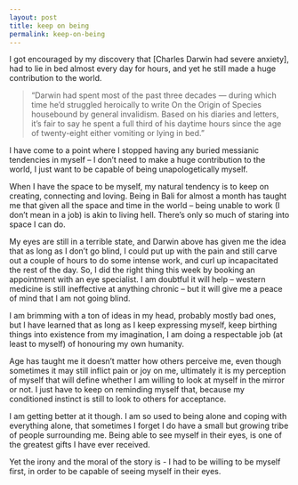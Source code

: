 ```yaml
---
layout: post
title: keep on being
permalink: keep-on-being
---
```

I got encouraged by my discovery that [Charles Darwin had severe anxiety], had to lie in bed almost every day for hours, and yet he still made a huge contribution to the world. 

>  “Darwin had spent most of the past three decades — during which time he’d struggled heroically to write On the Origin of Species housebound by general invalidism. Based on his diaries and letters, it’s fair to say he spent a full third of his daytime hours since the age of twenty-eight either vomiting or lying in bed.”

I have come to a point where I stopped having any buried messianic tendencies in myself – I don’t need to make a huge contribution to the world, I just want to be capable of being unapologetically myself. 

When I have the space to be myself, my natural tendency is to keep on creating, connecting and loving. Being in Bali for almost a month has taught me that given all the space and time in the world – being unable to work (I don’t mean in a job) is akin to living hell. There’s only so much of staring into space I can do. 

My eyes are still in a terrible state, and Darwin above has given me the idea that as long as I don’t go blind, I could put up with the pain and still carve out a couple of hours to do some intense work, and curl up incapacitated the rest of the day. So, I did the right thing this week by booking an appointment with an eye specialist. I am doubtful it will help – western medicine is still ineffective at anything chronic – but it will give me a peace of mind that I am not going blind. 

I am brimming with a ton of ideas in my head, probably mostly bad ones, but I have learned that as long as I keep expressing myself, keep birthing things into existence from my imagination, I am doing a respectable job (at least to myself) of honouring my own humanity. 

Age has taught me it doesn’t matter how others perceive me, even though sometimes it may still inflict pain or joy on me, ultimately it is my perception of myself that will define whether I am willing to look at myself in the mirror or not. I just have to keep on reminding myself that, because my conditioned instinct is still to look to others for acceptance.

I am getting better at it though. I am so used to being alone and coping with everything alone, that sometimes I forget I do have a small but growing tribe of people surrounding me. Being able to see myself in their eyes, is one of the greatest gifts I have ever received. 

Yet the irony and the moral of the story is - I had to be willing to be myself first, in order to be capable of seeing myself in their eyes.
